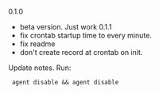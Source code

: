 0.1.0
 - beta version. Just work
0.1.1
 - fix crontab startup time to every minute.
 - fix readme
 - don't create record at crontab on init.
 
 Update notes. Run:
 
     agent disable && agent disable 